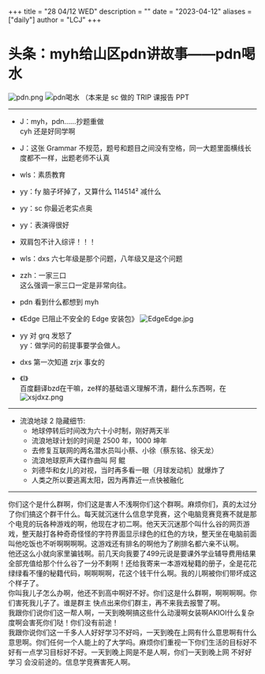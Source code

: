 +++
title = "28 04/12 WED"
description = ""
date = "2023-04-12"
aliases = ["daily"]
author = "LCJ"
+++

# 头条：myh给山区pdn讲故事——pdn喝水

![pdn.png](https://cdn.xalaok.top/images/sbdaily/2023/04/12/pdn.png)
![pdn喝水](https://cdn.xalaok.top/images/sbdaily/2023/04/12/pdndrink.png)
（本来是 sc 做的 TRIP 课报告 PPT

---

- J：myh，pdn……抄题重做  
cyh 还是好同学啊

- J：这张 Grammar 不规范，题号和题目之间没有空格，同一大题里面横线长度都不一样，出题老师不认真

- wls：素质教育

- yy：fy 脑子坏掉了，又算什么 114514² 减什么

- yy：sc 你最近老实点奥

- yy：表演得很好

- 双肩包不计入综评！！！

- wls：dxs 六七年级是那个问题，八年级又是这个问题

- zzh：一家三口  
这么强调一家三口一定是非常向往。

- pdn 看到什么都想到 myh

- 《Edge 已阻止不安全的 Edge 安装包》
![EdgeEdge.jpg](https://cdn.xalaok.top/images/sbdaily/2023/04/12/edge.jpg)

- yy 对 grq 发怒了  
yy：做学问的前提事要学会做人。

- dxs 第一次知道 zrjx 事女的

- 《I》  
百度翻译bzd在干嘛，ze样的基础语义理解不清，翻什么东西啊，在
![xsjdxz.png](https://cdn.xalaok.top/images/sbdaily/2023/04/12/xsjdxz.png)

---

- 流浪地球 2 隐藏细节:
  - 地球停转后时间改为六十小时制，刚好两天半
  - 流浪地球计划的时间是 2500 年，1000 坤年
  - 去修复互联网的两名潜水员叫小蔡、小徐（蔡东铭、徐天龙）
  - 流浪地球原声大碟作曲叫 阿 鲲
  - 刘德华和女儿的对视，当时再多看一眼（月球发动机）就爆炸了
  - 人类之所以要逃离太阳，因为再靠近一点快被融化

---

你们这个是什么群啊，你们这是害人不浅啊你们这个群啊。麻烦你们，真的太过分了你们搞这个群干什么。每天就沉迷什么信息学竞赛，这个电脑竞赛竞赛不就是那个电竞的玩各种游戏的啊，他现在才初二啊。他天天沉迷那个叫什么谷的网页游戏，整天敲打各种奇奇怪怪的字符界面显示绿色的红色的方块，整天坐在电脑前面叫他吃饭也不听啊啊啊啊。这游戏还有排名的啊他为了刷排名都六亲不认啊。  
他还这么小就向家里骗钱啊。前几天向我要了499元说是要课外学业辅导费用结果全部充值给那个什么谷了一分不剩啊！还给我寄来一本游戏秘籍的册子，全是花花绿绿看不懂的秘籍代码，啊啊啊啊，花这个钱干什么啊。我的儿啊被你们带坏成这个样子了。  
你叫我儿子怎么办啊，他还不到高中啊好不好。你们这是什么群啊，啊啊啊啊。你们害死我儿子了。谁是群主 快点出来你们群主，再不来我去报警了啊。  
我跟你们说你们这一帮人啊，一天到晚啊搞这些什么动漫啊女装啊AKIOI什么复杂度啊会害死你们哒！你们没有前途！  
我跟你说你们这一千多人人好好学习不好吗，一天到晚在上网有什么意思啊有什么意思啊。你们任何一个人能上的了大学吗。麻烦你们重视一下你们生活的目标好不好有一点学习目标好不好。一天到晚上网是不是人啊，你们一天到晚上网 不好好学习 会没前途的。信息学竞赛害死人啊。